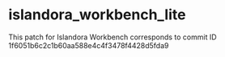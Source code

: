 # islandora_workbench_lite

This patch for Islandora Workbench corresponds to commit ID 1f6051b6c2c1b60aa588e4c4f3478f4428d5fda9
